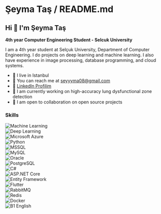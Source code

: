 # Şeyma Taş / README.md

## Hi 👋 I'm Şeyma Taş

**4th year Computer Engineering Student - Selcuk University**

I am a 4th year student at Selçuk University, Department of Computer Engineering. I do projects on deep learning and machine learning. I also have experience in image processing, database programming, and cloud systems.

- 📍 I live in Istanbul  
- 📧 You can reach me at [seyyyma08@gmail.com](mailto:seyyyma08@gmail.com)  
- 🔗 [LinkedIn Profilim](https://www.linkedin.com/in/%C5%9Feyma-ta%C5%9F-642600272/)  
- 💼 I am currently working on high-accuracy lung dysfunctional zone detection  
- 🤝 I am open to collaboration on open source projects  


### Skills  

![Machine Learning](https://img.shields.io/badge/-Machine%20Learning-102230?logo=google&logoColor=white)  
![Deep Learning](https://img.shields.io/badge/-Deep%20Learning-00599C?logo=numpy&logoColor=white)  
![Microsoft Azure](https://img.shields.io/badge/-Microsoft%20Azure-0089D6?logo=microsoft-azure&logoColor=white)  
![Python](https://img.shields.io/badge/-Python-3776AB?logo=python&logoColor=white)  
![MSSQL](https://img.shields.io/badge/-MSSQL-CC2927?logo=microsoft-sql-server&logoColor=white)  
![MySQL](https://img.shields.io/badge/-MySQL-4479A1?logo=mysql&logoColor=white)  
![Oracle](https://img.shields.io/badge/-Oracle-F80000?logo=oracle&logoColor=white)  
![PostgreSQL](https://img.shields.io/badge/-PostgreSQL-336791?logo=postgresql&logoColor=white)  
![C#](https://img.shields.io/badge/-C%23-239120?logo=c-sharp&logoColor=white)  
![ASP.NET Core](https://img.shields.io/badge/-ASP.NET%20Core-5C2D91?logo=dotnet&logoColor=white)  
![Entity Framework](https://img.shields.io/badge/-Entity%20Framework-512BD4?logo=dotnet&logoColor=white)  
![Flutter](https://img.shields.io/badge/-Flutter-02569B?logo=flutter&logoColor=white)  
![RabbitMQ](https://img.shields.io/badge/-RabbitMQ-FF6600?logo=rabbitmq&logoColor=white)  
![Redis](https://img.shields.io/badge/-Redis-DC382D?logo=redis&logoColor=white)  
![Docker](https://img.shields.io/badge/-Docker-2496ED?logo=docker&logoColor=white)  
![B1 English](https://img.shields.io/badge/-B1%20English-0078D4?logo=translate&logoColor=white)  
